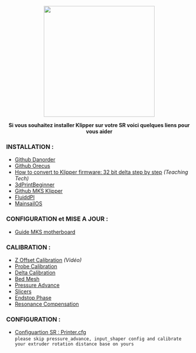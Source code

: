 <p align="center">  
  <img src="https://user-images.githubusercontent.com/62854582/165336191-0ab57463-6fc6-4fad-8408-ae8a53b843ed.png" width="300"/>  
</p>

<p align="center">
  <b>Si vous souhaitez installer Klipper sur votre SR voici quelques liens pour vous aider</b>
  </p>
  
### INSTALLATION :

- [Github Danorder](https://github.com/danorder/Flsun-super-racer-Full-klipper-config-)
- [Github Orecus](https://github.com/orecus/FLSUN-SR---Klipper)
- [How to convert to Klipper firmware: 32 bit delta step by step](https://www.youtube.com/watch?v=Cj7KpzbgExQ) *(Teaching Tech)*
- [3dPrintBeginner](https://3dprintbeginner.com/klipper-on-flsun-super-racer/)
- [Github MKS Klipper](https://github.com/makerbase-mks/Klipper-for-MKS-Boards)
- [FluiddPI](https://docs.fluidd.xyz/installation/fluiddpi)
- [MainsailOS](https://docs.mainsail.xyz/setup/mainsail-os)

### CONFIGURATION et MISE A JOUR :

- [Guide MKS motherboard](https://github.com/makerbase-mks/Klipper-for-MKS-Boards/blob/main/MKS%20motherboard%20Raspberry%20Pi%20system%20and%20Klipper%20firmware%20upgrade%20guide.pdf)

### CALIBRATION :

- [Z Offset Calibration](https://youtu.be/U8EGKLJpQmo) *(Vidéo)*
- [Probe Calibration](https://www.klipper3d.org/Probe_Calibrate.html)
- [Delta Calibration](https://www.klipper3d.org/Delta_Calibrate.html)
- [Bed Mesh](https://www.klipper3d.org/Bed_Mesh.html)
- [Pressure Advance](https://www.klipper3d.org/Pressure_Advance.html)
- [Slicers](https://www.klipper3d.org/Slicers.html)
- [Endstop Phase](https://www.klipper3d.org/Endstop_Phase.html)
- [Resonance Compensation](https://www.klipper3d.org/Resonance_Compensation.html)

### CONFIGURATION :

- [Configuartion SR : Printer.cfg](https://gist.github.com/tuannat/d5720b08c07a4f2943cd69413ca908df?fbclid=IwAR1rFx1J6orTyAcVE1YuAUgp8sqxx7WrkDAzW4bPrI1Q-HyW3n44g2t0VJs)  
`please skip pressure_advance, input_shaper config and calibrate your extruder rotation distance base on yours`
